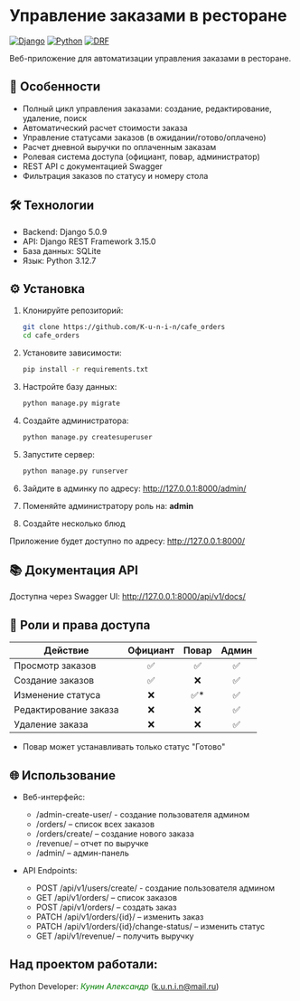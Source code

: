 # Управление заказами в ресторане

[![Django](https://img.shields.io/badge/Django-5.0.9-green)](https://www.djangoproject.com/)
[![Python](https://img.shields.io/badge/Python-3.12.7-blue)](https://www.python.org/)
[![DRF](https://img.shields.io/badge/Django_REST_Framework-3.15.0-red)](https://www.django-rest-framework.org/)

Веб-приложение для автоматизации управления заказами в ресторане.

## 🚀 Особенности

- Полный цикл управления заказами: создание, редактирование, удаление, поиск
- Автоматический расчет стоимости заказа
- Управление статусами заказов (в ожидании/готово/оплачено)
- Расчет дневной выручки по оплаченным заказам
- Ролевая система доступа (официант, повар, администратор)
- REST API с документацией Swagger
- Фильтрация заказов по статусу и номеру стола

## 🛠 Технологии

- Backend: Django 5.0.9
- API: Django REST Framework 3.15.0
- База данных: SQLite
- Язык: Python 3.12.7

## ⚙️ Установка

1. Клонируйте репозиторий:
    ```bash
    git clone https://github.com/K-u-n-i-n/cafe_orders
    cd cafe_orders
    ```

2. Установите зависимости:
    ```bash
    pip install -r requirements.txt
    ```

3. Настройте базу данных:
    ```bash
    python manage.py migrate
    ```

4. Создайте администратора:
    ```bash
    python manage.py createsuperuser
    ```

5. Запустите сервер:
    ```bash
    python manage.py runserver
    ```

6. Зайдите в админку по адресу: http://127.0.0.1:8000/admin/

7. Поменяйте администратору роль на: **admin**

8. Создайте несколько блюд

Приложение будет доступно по адресу: http://127.0.0.1:8000/

## 📚 Документация API

Доступна через Swagger UI: http://127.0.0.1:8000/api/v1/docs/

## 👥 Роли и права доступа

Действие              | Официант | Повар  | Админ
----------------------|:--------:|:------:|:-----:
Просмотр заказов      | ✅       | ✅     | ✅   
Создание заказов      | ✅       | ❌     | ✅   
Изменение статуса     | ❌       | ✅*    | ✅   
Редактирование заказа | ❌       | ❌     | ✅   
Удаление заказа       | ❌       | ❌     | ✅   

* Повар может устанавливать только статус "Готово"

## 🌐 Использование

- Веб-интерфейс:
    - /admin-create-user/ - создание пользователя админом
    - /orders/ – список всех заказов
    - /orders/create/ – создание нового заказа
    - /revenue/ – отчет по выручке
    - /admin/ – админ-панель

- API Endpoints:
    - POST /api/v1/users/create/ - создание пользователя админом
    - GET /api/v1/orders/ – список заказов
    - POST /api/v1/orders/ – создать заказ
    - PATCH /api/v1/orders/{id}/ – изменить заказ
    - PATCH /api/v1/orders/{id}/change-status/ – изменить статус
    - GET /api/v1/revenue/ – получить выручку

## Над проектом работали:
Python Developer: <span style="color: green;">*Кунин Александр*</span> (k.u.n.i.n@mail.ru)
